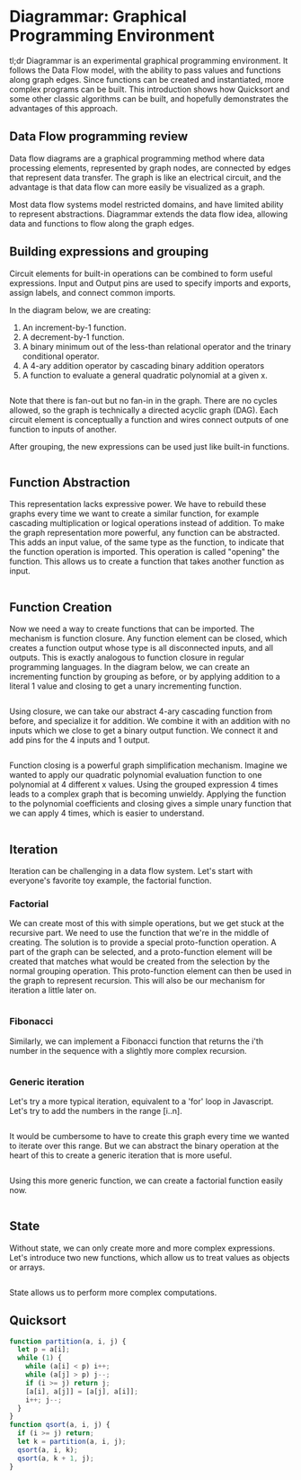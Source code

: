 ﻿# Diagrammar: Graphical Programming Environment

tl;dr Diagrammar is an experimental graphical programming environment. It follows the Data Flow model, with the ability to pass values and functions along graph edges. Since functions can be created and instantiated, more complex programs can be built. This introduction shows how Quicksort and some other classic algorithms can be built, and hopefully demonstrates the advantages of this approach.

## Data Flow programming review

Data flow diagrams are a graphical programming method where data processing elements, represented by graph nodes, are connected by edges that represent data transfer. The graph is like an electrical circuit, and the advantage is that data flow can more easily be visualized as a graph.

Most data flow systems model restricted domains, and have limited ability to represent abstractions. Diagrammar extends the data flow idea, allowing data and functions to flow along the graph edges.

## Building expressions and grouping

Circuit elements for built-in operations can be combined to form useful expressions. Input and Output pins are used to specify imports and exports, assign labels, and connect common imports.

In the diagram below, we are creating:
1. An increment-by-1 function.
2. A decrement-by-1 function.
3. A binary minimum out of the less-than relational operator and the trinary conditional operator.
4. A 4-ary addition operator by cascading binary addition operators
5. A function to evaluate a general quadratic polynomial at a given x.

<figure>
  <img src="/resources/basic_grouping.png"  alt="" title="Basic Grouping">
</figure>

Note that there is fan-out but no fan-in in the graph. There are no cycles allowed, so the graph is technically a directed acyclic graph (DAG). Each circuit element is conceptually a function and wires connect outputs of one function to inputs of another.

After grouping, the new expressions can be used just like built-in functions.

<figure>
  <img src="/resources/basic_grouping2.png"  alt="" title="Basic Grouping (continued)">
</figure>

## Function Abstraction

This representation lacks expressive power. We have to rebuild these graphs every time we want to create a similar function, for example cascading multiplication or logical operations instead of addition. To make the graph representation more powerful, any function can be abstracted. This adds an input value, of the same type as the function, to indicate that the function operation is imported. This operation is called "opening" the function. This allows us to create a function that takes another function as input.

<figure>
  <img src="/resources/function_abstraction.png"  alt="" title="Function Abstraction">
</figure>

## Function Creation

Now we need a way to create functions that can be imported. The mechanism is function closure. Any function element can be closed, which creates a function output whose type is all disconnected inputs, and all outputs. This is exactly analogous to function closure in regular programming languages. In the diagram below, we can create an incrementing function by grouping as before, or by applying addition to a literal 1 value and closing to get a unary incrementing function.

<figure>
  <img src="/resources/function_creation.png"  alt="" title="Function Creation">
</figure>

Using closure, we can take our abstract 4-ary cascading function from before, and specialize it for addition. We combine it with an addition with no inputs which we close to get a binary output function. We connect it and add pins for the 4 inputs and 1 output.

<figure>
  <img src="/resources/function_creation3.png"  alt="" title="Function Creation (continued)">
</figure>

Function closing is a powerful graph simplification mechanism. Imagine we wanted to apply our quadratic polynomial evaluation function to one polynomial at 4 different x values. Using the grouped expression 4 times leads to a complex graph that is becoming unwieldy. Applying the function to the polynomial coefficients and closing gives a simple unary function that we can apply 4 times, which is easier to understand.

<figure>
  <img src="/resources/function_creation2.png"  alt="" title="Function Creation (continued)">
</figure>

## Iteration

Iteration can be challenging in a data flow system. Let's start with everyone's favorite toy example, the factorial function.

### Factorial

We can create most of this with simple operations, but we get stuck at the recursive part. We need to use the function that we're in the middle of creating. The solution is to provide a special proto-function operation. A part of the graph can be selected, and a proto-function element will be created that matches what would be created from the selection by the normal grouping operation. This proto-function element can then be used in the graph to represent recursion. This will also be our mechanism for iteration a little later on.

<figure>
  <img src="/resources/factorial.png"  alt="" title="Iteration with Factorials">
</figure>

### Fibonacci

Similarly, we can implement a Fibonacci function that returns the i'th number in the sequence with a slightly more complex recursion.

<figure>
  <img src="/resources/fibonacci.png"  alt="" title="Iteration with Fibonacci Numbers">
</figure>


### Generic iteration

Let's try a more typical iteration, equivalent to a 'for' loop in Javascript. Let's try to add the numbers in the range [i..n].

<figure>
  <img src="/resources/iteration.png"  alt="" title="Iteration to add numbers from i to n">
</figure>

It would be cumbersome to have to create this graph every time we wanted to iterate over this range. But we can abstract the binary operation at the heart of this to create a generic iteration that is more useful.

<figure>
  <img src="/resources/iteration2.png"  alt="" title="Iteration to apply binary op to range">
</figure>

Using this more generic function, we can create a factorial function easily now.

<figure>
  <img src="/resources/iteration3.png"  alt="" title="Iteration adapted to compute factorial">
</figure>

## State

Without state, we can only create more and more complex expressions. Let's introduce two new functions, which allow us to treat values as objects or arrays.

<figure>
  <img src="/resources/state.png"  alt="" title="State functions">
</figure>

State allows us to perform more complex computations.

## Quicksort

```js
function partition(a, i, j) {
  let p = a[i];
  while (1) {
    while (a[i] < p) i++;
    while (a[j] > p) j--;
    if (i >= j) return j;
    [a[i], a[j]] = [a[j], a[i]];
    i++; j--;
  }
}
function qsort(a, i, j) {
  if (i >= j) return;
  let k = partition(a, i, j);
  qsort(a, i, k);
  qsort(a, k + 1, j);
}
```

